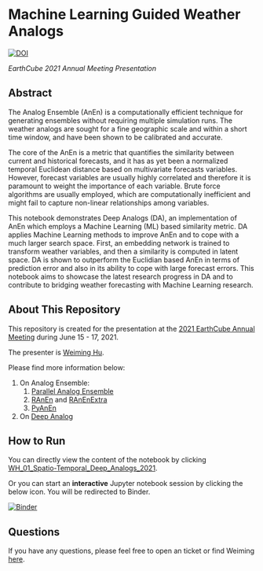 # Machine Learning Guided Weather Analogs


[![DOI](https://zenodo.org/badge/DOI/10.5281/zenodo.5496385.svg)](https://doi.org/10.5281/zenodo.5496385)


_EarthCube 2021 Annual Meeting Presentation_

## Abstract

The Analog Ensemble (AnEn) is a computationally efficient technique for generating ensembles without requiring multiple simulation runs. The weather analogs are sought for a fine geographic scale and within a short time window, and have been shown to be calibrated and accurate.

The core of the AnEn is a metric that quantifies the similarity between current and historical forecasts, and it has as yet been a normalized temporal Euclidean distance based on multivariate forecasts variables. However, forecast variables are usually highly correlated and therefore it is paramount to weight the importance of each variable.  Brute force algorithms are usually employed, which are computationally inefficient and might fail to capture non-linear relationships among variables.

This notebook demonstrates Deep Analogs (DA), an implementation of AnEn which employs a Machine Learning (ML) based similarity metric. DA applies Machine Learning methods to improve AnEn and to cope with a much larger search space. First, an embedding network is trained to transform weather variables, and then a similarity is computed in latent space. DA is shown to outperform the Euclidian based AnEn in terms of prediction error and also in its ability to cope with large forecast errors. This notebook aims to showcase the latest research progress in DA and to contribute to bridging weather forecasting with Machine Learning research.

## About This Repository

This repository is created for the presentation at the [2021 EarthCube Annual Meeting](https://web.cvent.com/event/6589b2a2-9fd5-4e0b-a214-e0ba1c6348fe/summary) during June 15 - 17, 2021.

The presenter is [Weiming Hu](https://weiming-hu.github.io/).

Please find more information below:

1. On Analog Ensemble:
    1. [Parallel Analog Ensemble](https://weiming-hu.github.io/AnalogsEnsemble/)
    1. [RAnEn](https://weiming-hu.github.io/AnalogsEnsemble/R/) and [RAnEnExtra](https://weiming-hu.github.io/RAnEnExtra/)
    1. [PyAnEn](https://github.com/Weiming-Hu/PyAnEn)
1. On [Deep Analog](https://github.com/Weiming-Hu/DeepAnalogs)

## How to Run

You can directly view the content of the notebook by clicking [WH_01_Spatio-Temporal_Deep_Analogs_2021](WH_01_Spatio-Temporal_Deep_Analogs_2021.ipynb).

Or you can start an **interactive** Jupyter notebook session by clicking the below icon. You will be redirected to Binder.

[![Binder](https://mybinder.org/badge_logo.svg)](https://mybinder.org/v2/gh/Weiming-Hu/EarthCube2021/HEAD?filepath=WH_01_Spatio-Temporal_Deep_Analogs_2021.ipynb)

## Questions

If you have any questions, please feel free to open an ticket or find Weiming [here](https://weiming-hu.github.io/).
